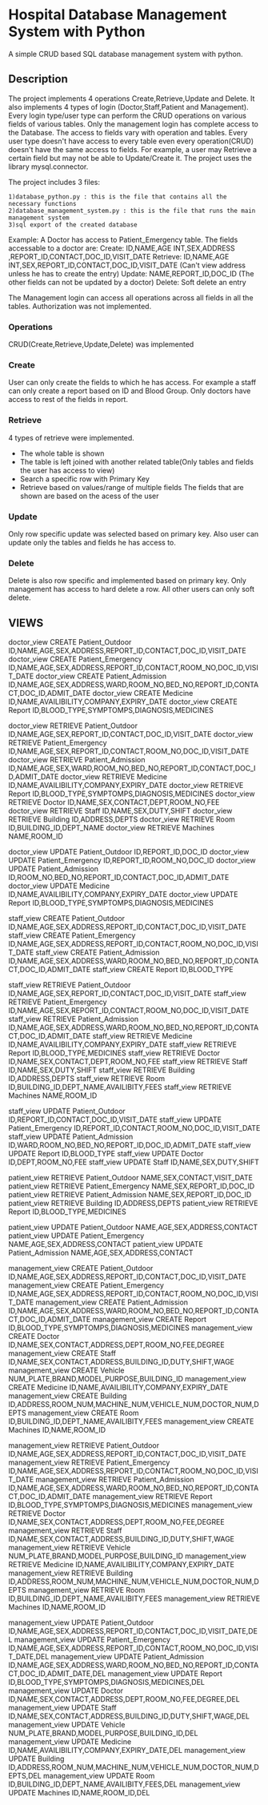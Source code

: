# Hospital Database Management System with Python

A simple CRUD based SQL database management system with python.

## Description
The project implements 4 operations Create,Retrieve,Update and Delete. It also implements 4 types of login (Doctor,Staff,Patient and Management). Every login type/user type can perform the CRUD operations on various fields of various tables. Only the management login has complete access to the Database. The access to fields vary with operation and tables. Every user type doesn't have access to every table even every operation(CRUD) doesn't have the same access to fields. For example, a user may Retrieve a certain field but may not be able to Update/Create it. The project uses the library mysql.connector.

The project includes 3 files:
	
	1)database_python.py : this is the file that contains all the necessary functions
	2)database_management_system.py : this is the file that runs the main management system
	3)sql export of the created database

Example:
A Doctor has access to Patient_Emergency table. The fields accessable to a doctor are:
	Create: ID,NAME,AGE INT,SEX,ADDRESS ,REPORT_ID,CONTACT,DOC_ID,VISIT_DATE 
	Retrieve: ID,NAME,AGE INT,SEX,REPORT_ID,CONTACT,DOC_ID,VISIT_DATE  (Can't view address unless he has to create the entry)
	Update: NAME,REPORT_ID,DOC_ID (The other fields can not be updated by a doctor)
	Delete: Soft delete an entry 

The Management login can access all operations across all fields in all the tables. Authorization was not implemented.  


### Operations
CRUD(Create,Retrieve,Update,Delete) was implemented

### Create 

User can only create the fields to which he has access. For example a staff can only create a report based on ID and Blood Group. Only doctors have access to rest of the fields in report.

### Retrieve

4 types of retrieve were implemented.
* The whole table is shown
* The table is left joined with another related table(Only tables and fields the user has access to view)
* Search a specific row with Primary Key
* Retrieve based on values/range of multiple fields 
The fields that are shown are based on the acess of the user

### Update

Only row specific update was selected based on primary key. Also user can update only the tables and fields he has access to.

### Delete

Delete is also row specific and implemented based on primary key. Only management has access to hard delete a row. All other users can only soft delete.


## VIEWS

doctor_view CREATE Patient_Outdoor           ID,NAME,AGE,SEX,ADDRESS,REPORT_ID,CONTACT,DOC_ID,VISIT_DATE
doctor_view CREATE Patient_Emergency         ID,NAME,AGE,SEX,ADDRESS,REPORT_ID,CONTACT,ROOM_NO,DOC_ID,VISIT_DATE
doctor_view CREATE Patient_Admission         ID,NAME,AGE,SEX,ADDRESS,WARD,ROOM_NO,BED_NO,REPORT_ID,CONTACT,DOC_ID,ADMIT_DATE
doctor_view CREATE Medicine                  ID,NAME,AVAILIBILITY,COMPANY,EXPIRY_DATE
doctor_view CREATE Report                    ID,BLOOD_TYPE,SYMPTOMPS,DIAGNOSIS,MEDICINES


doctor_view RETRIEVE Patient_Outdoor         ID,NAME,AGE,SEX,REPORT_ID,CONTACT,DOC_ID,VISIT_DATE
doctor_view RETRIEVE Patient_Emergency       ID,NAME,AGE,SEX,REPORT_ID,CONTACT,ROOM_NO,DOC_ID,VISIT_DATE
doctor_view RETRIEVE Patient_Admission       ID,NAME,AGE,SEX,WARD,ROOM_NO,BED_NO,REPORT_ID,CONTACT,DOC_ID,ADMIT_DATE
doctor_view RETRIEVE Medicine                ID,NAME,AVAILIBILITY,COMPANY,EXPIRY_DATE
doctor_view RETRIEVE Report                  ID,BLOOD_TYPE,SYMPTOMPS,DIAGNOSIS,MEDICINES
doctor_view RETRIEVE Doctor         	     ID,NAME,SEX,CONTACT,DEPT,ROOM_NO,FEE
doctor_view RETRIEVE Staff         	     ID,NAME,SEX,DUTY,SHIFT
doctor_view RETRIEVE Building         	     ID,ADDRESS,DEPTS
doctor_view RETRIEVE Room         	     ID,BUILDING_ID,DEPT_NAME
doctor_view RETRIEVE Machines         	     NAME,ROOM_ID


doctor_view UPDATE Patient_Outdoor           ID,REPORT_ID,DOC_ID
doctor_view UPDATE Patient_Emergency         ID,REPORT_ID,ROOM_NO,DOC_ID
doctor_view UPDATE Patient_Admission         ID,ROOM_NO,BED_NO,REPORT_ID,CONTACT,DOC_ID,ADMIT_DATE
doctor_view UPDATE Medicine         	     ID,NAME,AVAILIBILITY,COMPANY,EXPIRY_DATE
doctor_view UPDATE Report         	     ID,BLOOD_TYPE,SYMPTOMPS,DIAGNOSIS,MEDICINES


staff_view CREATE Patient_Outdoor            ID,NAME,AGE,SEX,ADDRESS,REPORT_ID,CONTACT,DOC_ID,VISIT_DATE
staff_view CREATE Patient_Emergency          ID,NAME,AGE,SEX,ADDRESS,REPORT_ID,CONTACT,ROOM_NO,DOC_ID,VISIT_DATE
staff_view CREATE Patient_Admission          ID,NAME,AGE,SEX,ADDRESS,WARD,ROOM_NO,BED_NO,REPORT_ID,CONTACT,DOC_ID,ADMIT_DATE
staff_view CREATE Report         	     ID,BLOOD_TYPE


staff_view RETRIEVE Patient_Outdoor          ID,NAME,AGE,SEX,REPORT_ID,CONTACT,DOC_ID,VISIT_DATE
staff_view RETRIEVE Patient_Emergency        ID,NAME,AGE,SEX,REPORT_ID,CONTACT,ROOM_NO,DOC_ID,VISIT_DATE
staff_view RETRIEVE Patient_Admission        ID,NAME,AGE,SEX,ADDRESS,WARD,ROOM_NO,BED_NO,REPORT_ID,CONTACT,DOC_ID,ADMIT_DATE
staff_view RETRIEVE Medicine         	     ID,NAME,AVAILIBILITY,COMPANY,EXPIRY_DATE
staff_view RETRIEVE Report         	     ID,BLOOD_TYPE,MEDICINES
staff_view RETRIEVE Doctor         	     ID,NAME,SEX,CONTACT,DEPT,ROOM_NO,FEE
staff_view RETRIEVE Staff         	     ID,NAME,SEX,DUTY,SHIFT
staff_view RETRIEVE Building         	     ID,ADDRESS,DEPTS
staff_view RETRIEVE Room         	     ID,BUILDING_ID,DEPT_NAME,AVAILIBITY,FEES
staff_view RETRIEVE Machines        	     NAME,ROOM_ID


staff_view UPDATE Patient_Outdoor            ID,REPORT_ID,CONTACT,DOC_ID,VISIT_DATE
staff_view UPDATE Patient_Emergency          ID,REPORT_ID,CONTACT,ROOM_NO,DOC_ID,VISIT_DATE
staff_view UPDATE Patient_Admission          ID,WARD,ROOM_NO,BED_NO,REPORT_ID,DOC_ID,ADMIT_DATE
staff_view UPDATE Report         	     ID,BLOOD_TYPE
staff_view UPDATE Doctor         	     ID,DEPT,ROOM_NO,FEE
staff_view UPDATE Staff         	     ID,NAME,SEX,DUTY,SHIFT


patient_view RETRIEVE Patient_Outdoor        NAME,SEX,CONTACT,VISIT_DATE
patient_view RETRIEVE Patient_Emergency      NAME,SEX,REPORT_ID,DOC_ID
patient_view RETRIEVE Patient_Admission      NAME,SEX,REPORT_ID,DOC_ID
patient_view RETRIEVE Building         	     ID,ADDRESS,DEPTS
patient_view RETRIEVE Report         	     ID,BLOOD_TYPE,MEDICINES 


patient_view UPDATE Patient_Outdoor          NAME,AGE,SEX,ADDRESS,CONTACT
patient_view UPDATE Patient_Emergency        NAME,AGE,SEX,ADDRESS,CONTACT
patient_view UPDATE Patient_Admission        NAME,AGE,SEX,ADDRESS,CONTACT 


management_view CREATE Patient_Outdoor       ID,NAME,AGE,SEX,ADDRESS,REPORT_ID,CONTACT,DOC_ID,VISIT_DATE
management_view CREATE Patient_Emergency     ID,NAME,AGE,SEX,ADDRESS,REPORT_ID,CONTACT,ROOM_NO,DOC_ID,VISIT_DATE
management_view CREATE Patient_Admission     ID,NAME,AGE,SEX,ADDRESS,WARD,ROOM_NO,BED_NO,REPORT_ID,CONTACT,DOC_ID,ADMIT_DATE
management_view CREATE Report         	     ID,BLOOD_TYPE,SYMPTOMPS,DIAGNOSIS,MEDICINES
management_view CREATE Doctor         	     ID,NAME,SEX,CONTACT,ADDRESS,DEPT,ROOM_NO,FEE,DEGREE
management_view CREATE Staff         	     ID,NAME,SEX,CONTACT,ADDRESS,BUILDING_ID,DUTY,SHIFT,WAGE
management_view CREATE Vehicle         	     NUM_PLATE,BRAND,MODEL,PURPOSE,BUILDING_ID
management_view CREATE Medicine              ID,NAME,AVAILIBILITY,COMPANY,EXPIRY_DATE
management_view CREATE Building              ID,ADDRESS,ROOM_NUM,MACHINE_NUM,VEHICLE_NUM,DOCTOR_NUM,DEPTS
management_view CREATE Room         	     ID,BUILDING_ID,DEPT_NAME,AVAILIBITY,FEES
management_view CREATE Machines              ID,NAME,ROOM_ID 


management_view RETRIEVE Patient_Outdoor     ID,NAME,AGE,SEX,ADDRESS,REPORT_ID,CONTACT,DOC_ID,VISIT_DATE
management_view RETRIEVE Patient_Emergency   ID,NAME,AGE,SEX,ADDRESS,REPORT_ID,CONTACT,ROOM_NO,DOC_ID,VISIT_DATE
management_view RETRIEVE Patient_Admission   ID,NAME,AGE,SEX,ADDRESS,WARD,ROOM_NO,BED_NO,REPORT_ID,CONTACT,DOC_ID,ADMIT_DATE
management_view RETRIEVE Report              ID,BLOOD_TYPE,SYMPTOMPS,DIAGNOSIS,MEDICINES
management_view RETRIEVE Doctor              ID,NAME,SEX,CONTACT,ADDRESS,DEPT,ROOM_NO,FEE,DEGREE
management_view RETRIEVE Staff               ID,NAME,SEX,CONTACT,ADDRESS,BUILDING_ID,DUTY,SHIFT,WAGE
management_view RETRIEVE Vehicle             NUM_PLATE,BRAND,MODEL,PURPOSE,BUILDING_ID
management_view RETRIEVE Medicine            ID,NAME,AVAILIBILITY,COMPANY,EXPIRY_DATE
management_view RETRIEVE Building            ID,ADDRESS,ROOM_NUM,MACHINE_NUM,VEHICLE_NUM,DOCTOR_NUM,DEPTS
management_view RETRIEVE Room         	     ID,BUILDING_ID,DEPT_NAME,AVAILIBITY,FEES
management_view RETRIEVE Machines            ID,NAME,ROOM_ID 


management_view UPDATE Patient_Outdoor       ID,NAME,AGE,SEX,ADDRESS,REPORT_ID,CONTACT,DOC_ID,VISIT_DATE,DEL
management_view UPDATE Patient_Emergency     ID,NAME,AGE,SEX,ADDRESS,REPORT_ID,CONTACT,ROOM_NO,DOC_ID,VISIT_DATE,DEL
management_view UPDATE Patient_Admission     ID,NAME,AGE,SEX,ADDRESS,WARD,ROOM_NO,BED_NO,REPORT_ID,CONTACT,DOC_ID,ADMIT_DATE,DEL
management_view UPDATE Report         	     ID,BLOOD_TYPE,SYMPTOMPS,DIAGNOSIS,MEDICINES,DEL
management_view UPDATE Doctor         	     ID,NAME,SEX,CONTACT,ADDRESS,DEPT,ROOM_NO,FEE,DEGREE,DEL
management_view UPDATE Staff                 ID,NAME,SEX,CONTACT,ADDRESS,BUILDING_ID,DUTY,SHIFT,WAGE,DEL
management_view UPDATE Vehicle         	     NUM_PLATE,BRAND,MODEL,PURPOSE,BUILDING_ID,DEL
management_view UPDATE Medicine              ID,NAME,AVAILIBILITY,COMPANY,EXPIRY_DATE,DEL
management_view UPDATE Building              ID,ADDRESS,ROOM_NUM,MACHINE_NUM,VEHICLE_NUM,DOCTOR_NUM,DEPTS,DEL
management_view UPDATE Room         	     ID,BUILDING_ID,DEPT_NAME,AVAILIBITY,FEES,DEL
management_view UPDATE Machines              ID,NAME,ROOM_ID,DEL
